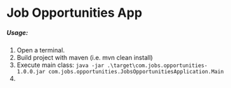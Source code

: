 # Job Opportunities App
##### _Usage:_
1. Open a terminal.
2. Build project with maven (i.e. mvn clean install)
3. Execute main class:
  `java -jar .\target\com.jobs.opportunities-1.0.0.jar com.jobs.opportunities.JobsOpportunitiesApplication.Main`
4.  